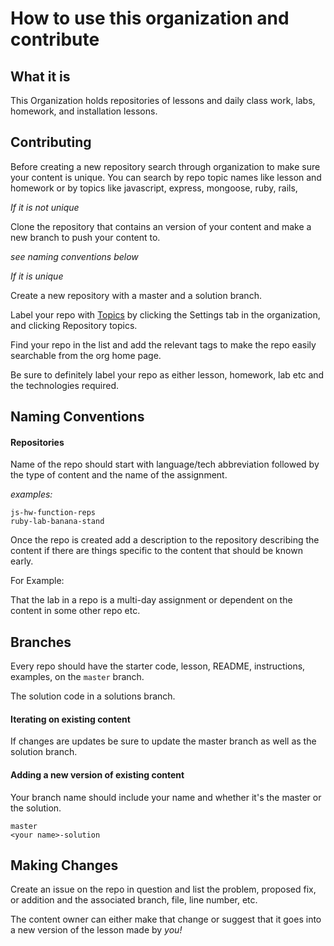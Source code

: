 # How to use this organization and contribute

## What it is

This Organization holds repositories of lessons and daily class work, labs, homework, and installation lessons.

## Contributing

Before creating a new repository search through organization to make sure your content is unique. You can search by repo topic names like lesson and homework or by topics like javascript, express, mongoose, ruby, rails, 

*If it is not unique*

Clone the repository that contains an version of your content and make a new branch to push your content to.

_see naming conventions below_

*If it is unique*

Create a new repository with a master and a solution branch.

Label your repo with [Topics](https://github.com/blog/2309-introducing-topics) by clicking the Settings tab in the organization, and clicking Repository topics.

Find your repo in the list and add the relevant tags to make the repo easily searchable from the org home page.

Be sure to definitely label your repo as either lesson, homework, lab etc and the technologies required.

## Naming Conventions

#### Repositories

Name of the repo should start with language/tech abbreviation followed by the type of content and the name of the assignment.

_examples:_
```
js-hw-function-reps
ruby-lab-banana-stand
```

Once the repo is created add a description to the repository describing the content if there are things specific to the content that should be known early. 

For Example: 

That the lab in a repo is a multi-day assignment or dependent on the content in some other repo etc.

## Branches

Every repo should have the starter code, lesson, README, instructions, examples, on the `master` branch.

The solution code in a solutions branch.

#### Iterating on existing content

If changes are updates be sure to update the master branch as well as the solution branch.

#### Adding a new version of existing content

Your branch name should include your name and whether it's the master or the solution.

```
master
<your name>-solution
```

## Making Changes

Create an issue on the repo in question and list the problem, proposed fix, or addition and the associated branch, file, line number, etc.

The content owner can either make that change or suggest that it goes into a new version of the lesson made by _you!_
